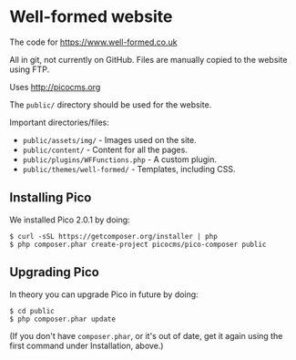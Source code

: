 # Well-formed website

The code for https://www.well-formed.co.uk

All in git, not currently on GitHub. Files are manually copied to the website using FTP.

Uses http://picocms.org

The `public/` directory should be used for the website.

Important directories/files:

* `public/assets/img/` - Images used on the site.
* `public/content/` - Content for all the pages.
* `public/plugins/WFFunctions.php` - A custom plugin.
* `public/themes/well-formed/` - Templates, including CSS.

## Installing Pico

We installed Pico 2.0.1 by doing:

    $ curl -sSL https://getcomposer.org/installer | php
    $ php composer.phar create-project picocms/pico-composer public

## Upgrading Pico

In theory you can upgrade Pico in future by doing:

    $ cd public
    $ php composer.phar update
    
(If you don't have `composer.phar`, or it's out of date, get it again using the first command under Installation, above.)